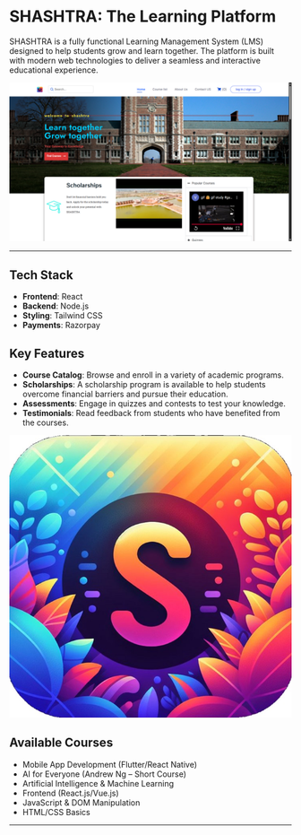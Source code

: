 # SHASHTRA: The Learning Platform

SHASHTRA is a fully functional Learning Management System (LMS) designed to help students grow and learn together. The platform is built with modern web technologies to deliver a seamless and interactive educational experience.


![image alt](https://github.com/rakeshsoniiii/Shashstra.lms/blob/main/Screenshot%20(184).png?raw=true
)

-----


## Tech Stack

* **Frontend**: React
* **Backend**: Node.js
* **Styling**: Tailwind CSS
* **Payments**: Razorpay

## Key Features

* **Course Catalog**: Browse and enroll in a variety of academic programs.
* **Scholarships**: A scholarship program is available to help students overcome financial barriers and pursue their education.
* **Assessments**: Engage in quizzes and contests to test your knowledge.
* **Testimonials**: Read feedback from students who have benefited from the courses.

![image alt](https://github.com/rakeshsoniiii/Shashstra.lms/blob/main/SHASHTRA%20icon.jpg?raw=true)

## Available Courses

* Mobile App Development (Flutter/React Native)
* AI for Everyone (Andrew Ng – Short Course)
* Artificial Intelligence & Machine Learning
* Frontend (React.js/Vue.js)
* JavaScript & DOM Manipulation
* HTML/CSS Basics

***
